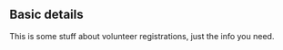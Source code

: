 ## Basic details

This is some stuff about volunteer registrations, just the info you need.
<!--stackedit_data:
eyJoaXN0b3J5IjpbLTk3MjE2OTEzMV19
-->